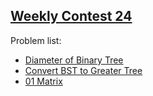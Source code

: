 <h2><a href="https://leetcode.com/contest/leetcode-weekly-contest-24/">Weekly Contest 24</a></h2>
<p>
Problem list:
<ul>
<li><a href="./diameter_of_binary_tree.md">Diameter of Binary Tree</a></li>
<li><a href="./convert_bst_to_greater_tree.md">Convert BST to Greater Tree</a></li>
<li><a href="./01_matrix.md">01 Matrix</a></li>
</ul>
</p>